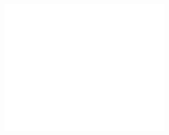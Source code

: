 <div align="center">
	<br>
	<a href="https://github.com/sebastianpc">
		<img src="header.svg" width="800" height="400">
	</a>
	<br>
</div>
